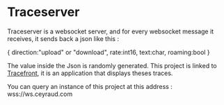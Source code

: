 # Traceserver 

Traceserver is a websocket server, and for every websocket message it receives, it sends back a json like this : 

{
    direction:"upload" or "download",
    rate:int16,
    text:char,
    roaming:bool
}

The value inside the Json is randomly generated.
This project is linked to [Tracefront](https://github.com/comeyrd/tracefront), it is an application that displays theses traces.

You can query an instance of this project at this address : wss://ws.ceyraud.com